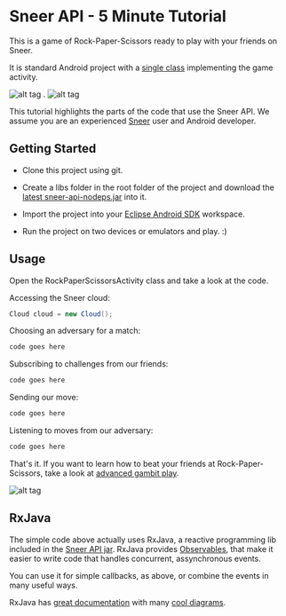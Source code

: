 Sneer API - 5 Minute Tutorial
====

This is a game of Rock-Paper-Scissors ready to play with your friends on Sneer.

It is standard Android project with a [single class](https://github.com/felipebueno/rockpaperscissors/blob/master/src/sneerteam/tutorial/rockpaperscissors/RockPaperScissorsActivity.java) implementing the game activity.

![alt tag](http://i.imgur.com/nBrPhhz.png) . ![alt tag](http://i.imgur.com/4ESnGSw.png)

This tutorial highlights the parts of the code that use the Sneer API. We assume you are an experienced [Sneer](http://sneer.me) user and Android developer.


Getting Started
----

  - Clone this project using git.

  - Create a libs folder in the root folder of the project and download the [latest sneer-api-nodeps.jar](#) into it.

  - Import the project into your [Eclipse Android SDK](http://developer.android.com/sdk/index.html) workspace.

  - Run the project on two devices or emulators and play. :)


Usage
----

Open the RockPaperScissorsActivity class and take a look at the code.

Accessing the Sneer cloud:
```JAVA
Cloud cloud = new Cloud();
```

Choosing an adversary for a match:
```JAVA
code goes here
```

Subscribing to challenges from our friends:
```JAVA
code goes here
```

Sending our move:
```JAVA
code goes here
```

Listening to moves from our adversary:
```JAVA
code goes here
```

That's it. If you want to learn how to beat your friends at Rock-Paper-Scissors, take a look at [advanced gambit play](http://www.worldrps.com/gambit-play).

![alt tag](http://i.imgur.com/x7FQgFu.png)

RxJava
----

The simple code above actually uses RxJava, a reactive programming lib included in the [Sneer API jar](#). RxJava provides [Observables](https://github.com/Netflix/RxJava/wiki/Observable), that make it easier to write code that handles concurrent, assynchronous events.

You can use it for simple callbacks, as above, or combine the events in many useful ways.

RxJava has [great documentation](https://github.com/Netflix/RxJava/wiki/Observable) with many [cool diagrams](https://github.com/Netflix/RxJava/wiki/Combining-Observables#merge).
